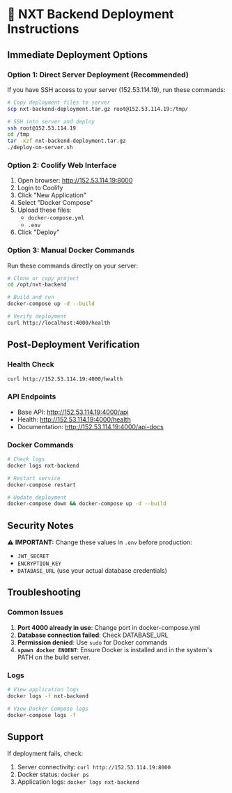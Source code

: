# 🚀 NXT Backend Deployment Instructions

## Immediate Deployment Options

### Option 1: Direct Server Deployment (Recommended)
If you have SSH access to your server (152.53.114.19), run these commands:

```bash
# Copy deployment files to server
scp nxt-backend-deployment.tar.gz root@152.53.114.19:/tmp/

# SSH into server and deploy
ssh root@152.53.114.19
cd /tmp
tar -xzf nxt-backend-deployment.tar.gz
./deploy-on-server.sh
```

### Option 2: Coolify Web Interface
1. Open browser: http://152.53.114.19:8000
2. Login to Coolify
3. Click "New Application"
4. Select "Docker Compose"
5. Upload these files:
   - `docker-compose.yml`
   - `.env`
6. Click "Deploy"

### Option 3: Manual Docker Commands
Run these commands directly on your server:

```bash
# Clone or copy project
cd /opt/nxt-backend

# Build and run
docker-compose up -d --build

# Verify deployment
curl http://localhost:4000/health
```

## Post-Deployment Verification

### Health Check
```bash
curl http://152.53.114.19:4000/health
```

### API Endpoints
- Base API: http://152.53.114.19:4000/api
- Health: http://152.53.114.19:4000/health
- Documentation: http://152.53.114.19:4000/api-docs

### Docker Commands
```bash
# Check logs
docker logs nxt-backend

# Restart service
docker-compose restart

# Update deployment
docker-compose down && docker-compose up -d --build
```

## Security Notes
⚠️ **IMPORTANT:** Change these values in `.env` before production:
- `JWT_SECRET`
- `ENCRYPTION_KEY`
- `DATABASE_URL` (use your actual database credentials)

## Troubleshooting

### Common Issues
1. **Port 4000 already in use**: Change port in docker-compose.yml
2. **Database connection failed**: Check DATABASE_URL
3. **Permission denied**: Use `sudo` for Docker commands
4. **`spawn docker ENOENT`**: Ensure Docker is installed and in the system's PATH on the build server.

### Logs
```bash
# View application logs
docker logs -f nxt-backend

# View Docker Compose logs
docker-compose logs -f
```

## Support
If deployment fails, check:
1. Server connectivity: `curl http://152.53.114.19:8000`
2. Docker status: `docker ps`
3. Application logs: `docker logs nxt-backend`

